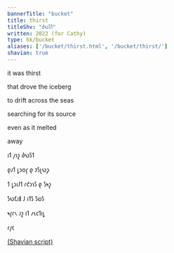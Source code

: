 ```yaml
---
bannerTitle: "bucket" 
title: thirst
titleShv: "𐑔𐑻𐑕𐑑"
written: 2022 (for Cathy)
type: hk/bucket
aliases: ['/bucket/thirst.html', '/bucket/thirst/']
shavian: true
---
```


<div class="latin">

it was thirst  

that drove the iceberg  

to drift across the seas  

searching for its source  

even as it melted  

away  

</div>

<div class="shavian">

𐑦𐑑 𐑢𐑪𐑟 𐑔𐑻𐑕𐑑  

𐑞𐑨𐑑 𐑛𐑮𐑴𐑝 𐑞 𐑲𐑕𐑚𐑻𐑜  

𐑑 𐑛𐑮𐑦𐑓𐑑 𐑩𐑒𐑮𐑪𐑕 𐑞 𐑕𐑰𐑟  

𐑕𐑻𐑗𐑦𐑙 𐑓 𐑦𐑑𐑕 𐑕𐑹𐑕  

𐑰𐑝𐑩𐑯 𐑨𐑟 𐑦𐑑 𐑥𐑧𐑤𐑑𐑦𐑛  

𐑩𐑢𐑱

[(Shavian script)](/shavian/intro)

</div>
